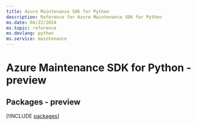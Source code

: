```yaml
---
title: Azure Maintenance SDK for Python
description: Reference for Azure Maintenance SDK for Python
ms.date: 04/22/2024
ms.topic: reference
ms.devlang: python
ms.service: maintenance
---
```

# Azure Maintenance SDK for Python - preview
## Packages - preview
[!INCLUDE [packages](maintenance-index.md)]